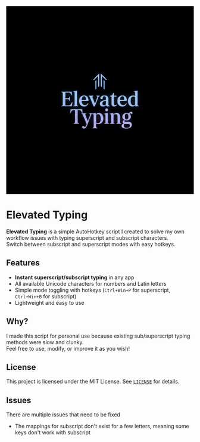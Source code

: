 <img src="https://raw.githubusercontent.com/unkn1wn0/elevated-typing/refs/heads/main/elevated-typing.png" style="display:block;margin-left:auto;margin-right:auto;">

# Elevated Typing

**Elevated Typing** is a simple AutoHotkey script I created to solve my own workflow issues with typing superscript and subscript characters.  
Switch between subscript and superscript modes with easy hotkeys.

## Features

- **Instant superscript/subscript typing** in any app
- All available Unicode characters for numbers and Latin letters
- Simple mode toggling with hotkeys (`Ctrl+Win+P` for superscript, `Ctrl+Win+B` for subscript)
- Lightweight and easy to use

## Why?

I made this script for personal use because existing sub/superscript typing methods were slow and clunky.  
Feel free to use, modify, or improve it as you wish!

## License

This project is licensed under the MIT License. See [`LICENSE`](LICENSE) for details.

## Issues

There are multiple issues that need to be fixed

- The mappings for subscript don't exist for a few letters, meaning some keys don't work with subscript

